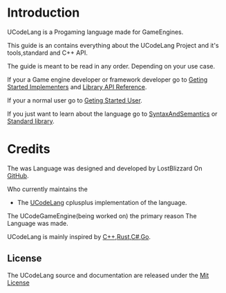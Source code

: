 # Introduction

UCodeLang is a Progaming language made for GameEngines.

This guide is an contains everything about the UCodeLang Project and it's tools,standard and C++ API.

The guide is meant to be read in any order. Depending on your use case.

If your a Game engine developer or framework developer go to [Geting Started Implementers](./ForImplementers.md) and [Library API Reference](./ForImplementers/APIReference.md).

If your a normal user go to [Geting Started User](./GetingStartedUsers.md).

If you just want to learn about the language go to [SyntaxAndSemantics](./SyntaxAndSemantics.md) or [Standard library](./Standardlibrary/Standardlibrary.md).

# Credits

The was Language was designed and developed by LostBlizzard On [GitHub](https://github.com/LostbBlizzard).

Who currently maintains the

- The [UCodeLang](https://github.com/LostbBlizzard/UCodeLang) cplusplus implementation of the language.

The UCodeGameEngine(being worked on) the primary reason The Language was made.

UCodeLang is mainly inspired by [C++](https://en.wikipedia.org/wiki/C%2B%2B),[Rust](https://www.rust-lang.org/),[C#](<https://en.wikipedia.org/wiki/C_Sharp_(programming_language)>),[Go](https://go.dev/).

## License

The UCodeLang source and documentation are released under the [Mit License](https://github.com/LostbBlizzard/UCodeLang/blob/master/LICENSE.txt)
